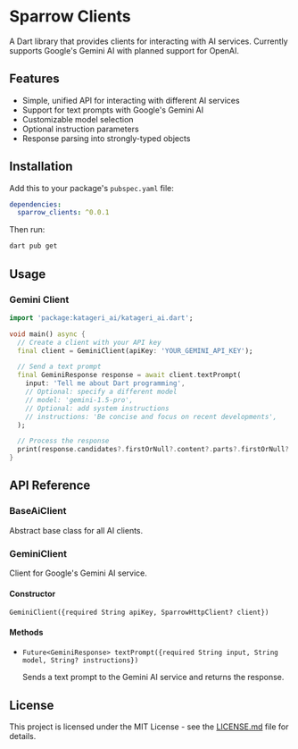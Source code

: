 # Sparrow Clients

A Dart library that provides clients for interacting with AI services. Currently supports Google's Gemini AI with planned support for OpenAI.

## Features

- Simple, unified API for interacting with different AI services
- Support for text prompts with Google's Gemini AI
- Customizable model selection
- Optional instruction parameters
- Response parsing into strongly-typed objects

## Installation

Add this to your package's `pubspec.yaml` file:

```yaml
dependencies:
  sparrow_clients: ^0.0.1
```

Then run:

```bash
dart pub get
```

## Usage

### Gemini Client

```dart
import 'package:katageri_ai/katageri_ai.dart';

void main() async {
  // Create a client with your API key
  final client = GeminiClient(apiKey: 'YOUR_GEMINI_API_KEY');

  // Send a text prompt
  final GeminiResponse response = await client.textPrompt(
    input: 'Tell me about Dart programming',
    // Optional: specify a different model
    // model: 'gemini-1.5-pro',
    // Optional: add system instructions
    // instructions: 'Be concise and focus on recent developments',
  );

  // Process the response
  print(response.candidates?.firstOrNull?.content?.parts?.firstOrNull?.text);
}
```

## API Reference

### BaseAiClient

Abstract base class for all AI clients.

### GeminiClient

Client for Google's Gemini AI service.

#### Constructor

```
GeminiClient({required String apiKey, SparrowHttpClient? client})
```

#### Methods

- `Future<GeminiResponse> textPrompt({required String input, String model, String? instructions})`

  Sends a text prompt to the Gemini AI service and returns the response.

## License

This project is licensed under the MIT License - see the [LICENSE.md](LICENSE.md) file for details.
